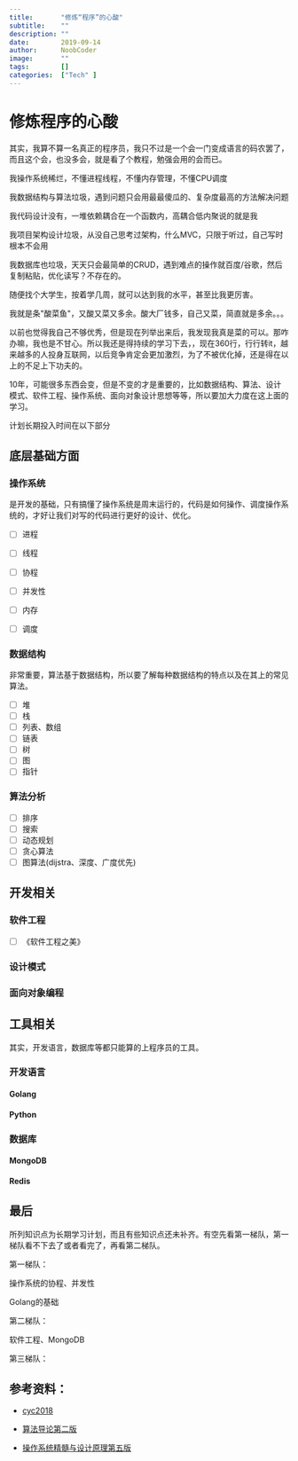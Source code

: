 ```yaml
---
title:       "修炼“程序”的心酸"
subtitle:    ""
description: ""
date:        2019-09-14
author:      NoobCoder
image:       ""
tags:        []
categories:  ["Tech" ]
---
```


# 修炼程序的心酸

其实，我算不算一名真正的程序员，我只不过是一个会一门变成语言的码农罢了，而且这个会，也没多会，就是看了个教程，勉强会用的会而已。

我操作系统稀烂，不懂进程线程，不懂内存管理，不懂CPU调度

我数据结构与算法垃圾，遇到问题只会用最最傻瓜的、复杂度最高的方法解决问题

我代码设计没有，一堆依赖耦合在一个函数内，高耦合低内聚说的就是我

我项目架构设计垃圾，从没自己思考过架构，什么MVC，只限于听过，自己写时根本不会用

我数据库也垃圾，天天只会最简单的CRUD，遇到难点的操作就百度/谷歌，然后复制粘贴，优化读写？不存在的。

随便找个大学生，按着学几周，就可以达到我的水平，甚至比我更厉害。

我就是条"酸菜鱼"，又酸又菜又多余。酸大厂钱多，自己又菜，简直就是多余。。。

以前也觉得我自己不够优秀，但是现在列举出来后，我发现我真是菜的可以。那咋办嘛，我也是不甘心。所以我还是得持续的学习下去，，现在360行，行行转it，越来越多的人投身互联网，以后竞争肯定会更加激烈，为了不被优化掉，还是得在以上的不足上下功夫的。

10年，可能很多东西会变，但是不变的才是重要的，比如数据结构、算法、设计模式、软件工程、操作系统、面向对象设计思想等等，所以要加大力度在这上面的学习。

计划长期投入时间在以下部分

## 底层基础方面

### 操作系统

是开发的基础，只有搞懂了操作系统是周末运行的，代码是如何操作、调度操作系统的，才好让我们对写的代码进行更好的设计、优化。

- [ ] 进程
- [ ] 线程
- [ ] 协程
- [ ] 并发性
- [ ] 内存
- [ ] 调度



### 数据结构

非常重要，算法基于数据结构，所以要了解每种数据结构的特点以及在其上的常见算法。

- [ ] 堆
- [ ] 栈
- [ ] 列表、数组
- [ ] 链表
- [ ] 树
- [ ] 图
- [ ] 指针

### 算法分析

- [ ] 排序
- [ ] 搜索
- [ ] 动态规划
- [ ] 贪心算法
- [ ] 图算法(dijstra、深度、广度优先)

## 开发相关

### 软件工程

- [ ] 《软件工程之美》

### 设计模式

### 面向对象编程

## 工具相关

其实，开发语言，数据库等都只能算的上程序员的工具。

### 开发语言

#### Golang

#### Python



### 数据库

#### MongoDB

#### Redis

## 最后

所列知识点为长期学习计划，而且有些知识点还未补齐。有空先看第一梯队，第一梯队看不下去了或者看完了，再看第二梯队。

第一梯队：

操作系统的协程、并发性

Golang的基础

第二梯队：

软件工程、MongoDB

第三梯队：



## 参考资料：

- [cyc2018](http://cyc2018.gitee.io/cs-notes/#/)

- [算法导论第二版]()

- [操作系统精髓与设计原理第五版]()

